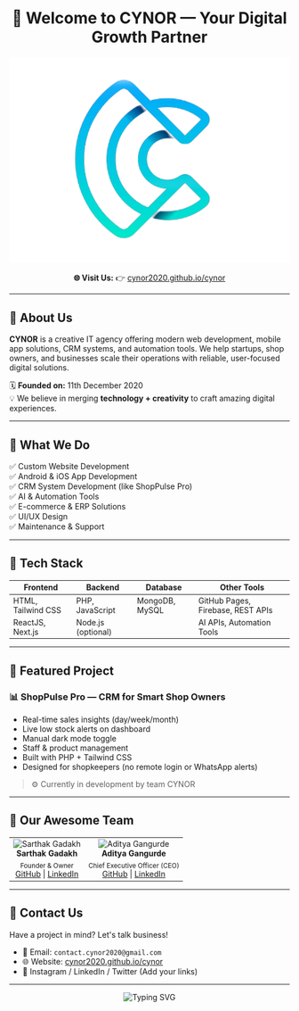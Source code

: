 <h1 align="center">
  🚀 Welcome to CYNOR — Your Digital Growth Partner
</h1>

<p align="center">
  <img src="https://github.com/Cynor2020/cynor/blob/main/img/cynor.png?raw=true" 
       alt="CYNOR Banner" 
       style="width:100%; max-height:400px; object-fit:cover;"/>
</p>

<p align="center">
  <strong>🌐 Visit Us:</strong> 👉 <a href="https://cynor2020.github.io/cynor/">cynor2020.github.io/cynor</a>
</p>

---

## 🌟 About Us

**CYNOR** is a creative IT agency offering modern web development, mobile app solutions, CRM systems, and automation tools. We help startups, shop owners, and businesses scale their operations with reliable, user-focused digital solutions.

🗓️ **Founded on:** 11th December 2020  
💡 We believe in merging **technology + creativity** to craft amazing digital experiences.

---

## 💼 What We Do

✅ Custom Website Development  
✅ Android & iOS App Development  
✅ CRM System Development (like ShopPulse Pro)  
✅ AI & Automation Tools  
✅ E-commerce & ERP Solutions  
✅ UI/UX Design  
✅ Maintenance & Support

---

## 🧠 Tech Stack

| Frontend        | Backend        | Database        | Other Tools              |
|-----------------|----------------|------------------|---------------------------|
| HTML, Tailwind CSS | PHP, JavaScript | MongoDB, MySQL   | GitHub Pages, Firebase, REST APIs |
| ReactJS, Next.js  | Node.js (optional) |                 | AI APIs, Automation Tools |

---

## 🔧 Featured Project

### 📊 ShopPulse Pro — CRM for Smart Shop Owners

- Real-time sales insights (day/week/month)
- Live low stock alerts on dashboard
- Manual dark mode toggle
- Staff & product management
- Built with PHP + Tailwind CSS
- Designed for shopkeepers (no remote login or WhatsApp alerts)

> ⚙️ Currently in development by team CYNOR

---

## 👥 Our Awesome Team

<table>
  <tr>
    <td align="center">
      <img src="https://avatars.githubusercontent.com/u/000000?v=4" width="120px;" alt="Sarthak Gadakh"/><br />
      <strong>Sarthak Gadakh</strong><br />
      <sub>Founder & Owner</sub><br />
      <a href="https://github.com/">GitHub</a> |
      <a href="https://linkedin.com/">LinkedIn</a>
    </td>
    <td align="center">
      <img src="https://avatars.githubusercontent.com/u/000000?v=4" width="120px;" alt="Aditya Gangurde"/><br />
      <strong>Aditya Gangurde</strong><br />
      <sub>Chief Executive Officer (CEO)</sub><br />
      <a href="https://github.com/">GitHub</a> |
      <a href="https://linkedin.com/">LinkedIn</a>
    </td>
  </tr>
</table>

---

## 📩 Contact Us

Have a project in mind? Let's talk business!

- 📧 Email: `contact.cynor2020@gmail.com`
- 🌐 Website: [cynor2020.github.io/cynor](https://cynor2020.github.io/cynor)
- 📱 Instagram / LinkedIn / Twitter (Add your links)

---

<p align="center">
  <img src="https://readme-typing-svg.demolab.com?font=Fira+Code&size=22&pause=1000&center=true&vCenter=true&width=500&lines=We+Build+Websites+That+Scale;CRM+Solutions+That+Work;Apps+That+People+Love;AI+Tools+That+Empower+Business" alt="Typing SVG" />
</p>
